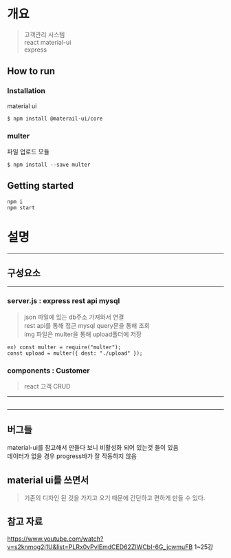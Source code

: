 

<h1> 개요 </h1>

> 고객관리 시스템  
> react material-ui  
> express   

<h2> How to run </h2>

### Installation  
material ui  
```
$ npm install @materail-ui/core
```

### multer  
파일 업로드 모듈  
```
$ npm install --save multer  
```

## Getting started
```  
npm i
npm start
```  

# 설명

-------------------------------------------------------
## 구성요소
-------------------------------------------------------

### server.js : express rest api mysql 
> json 파일에 있는 db주소 가져와서 연결  
> rest api를 통해 접근 mysql query문을 통해 조회  
> img 파일은 multer을 통해 upload폴더에 저장

```
ex) const multer = require("multer");  
const upload = multer({ dest: "./upload" });  
```  

### components : Customer
> react 고객 CRUD

-------------------------------------------------------
## 
-------------------------------------------------------

## 버그들
material-ui를 참고해서 만들다 보니 비활성화 되어 있는것 들이 있음  
데이터가 없을 경우 progress바가 잘 작동하지 않음   

## material ui를 쓰면서
> 기존의 디자인 된 것을 가지고 오기 때문에 간단하고 편하게 만들 수 있다.  
>


## 참고 자료
https://www.youtube.com/watch?v=s2knmog2j1U&list=PLRx0vPvlEmdCED62ZIWCbI-6G_jcwmuFB 1~25강
